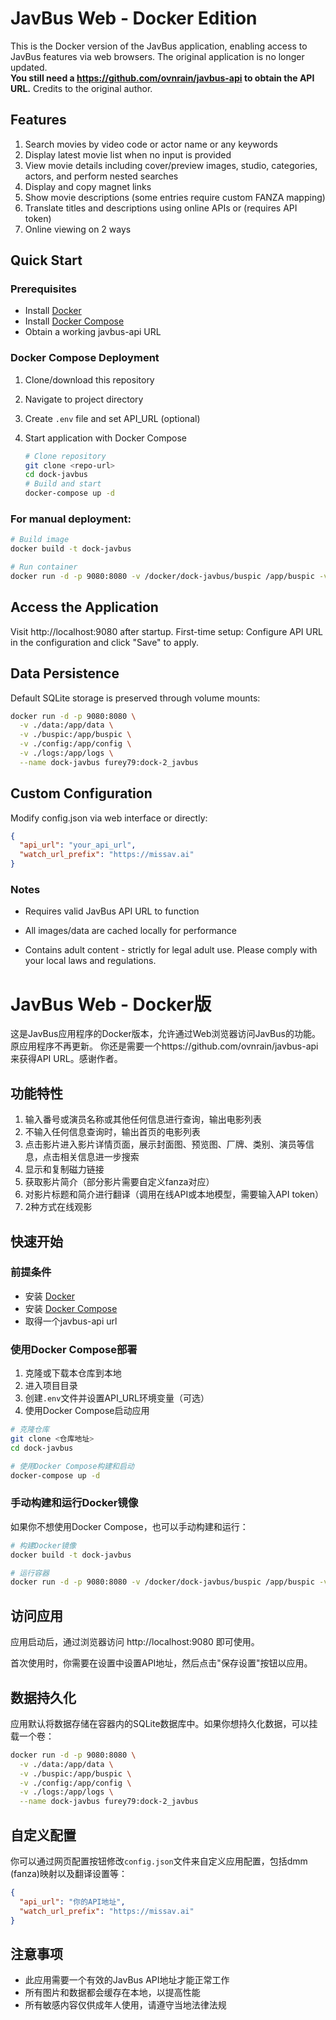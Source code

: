 # JavBus Web - Docker Edition

This is the Docker version of the JavBus application, enabling access to JavBus features via web browsers. The original application is no longer updated.  
**You still need a https://github.com/ovnrain/javbus-api to obtain the API URL.** Credits to the original author.

## Features

1. Search movies by video code or actor name or any keywords
2. Display latest movie list when no input is provided
3. View movie details including cover/preview images, studio, categories, actors, and perform nested searches
4. Display and copy magnet links
5. Show movie descriptions (some entries require custom FANZA mapping)
6. Translate titles and descriptions using online APIs or (requires API token)
7. Online viewing on 2 ways

## Quick Start

### Prerequisites

- Install [Docker](https://docs.docker.com/get-docker/)
- Install [Docker Compose](https://docs.docker.com/compose/install/)
- Obtain a working javbus-api URL

### Docker Compose Deployment

1. Clone/download this repository

2. Navigate to project directory

3. Create `.env` file and set API_URL (optional)

4. Start application with Docker Compose
   
   ```bash
   # Clone repository
   git clone <repo-url>
   cd dock-javbus
   # Build and start
   docker-compose up -d
   ```

### For manual deployment:

```bash
# Build image
docker build -t dock-javbus

# Run container
docker run -d -p 9080:8080 -v /docker/dock-javbus/buspic /app/buspic -v /docker/dock-2_javbus/config /app/config -v /docker/dock-javbus/data /app/data --name dock-javbus furey79:dock-2_javbus
```

## Access the Application

Visit http://localhost:9080 after startup.
First-time setup:
Configure API URL in the configuration and click "Save" to apply.

## Data Persistence

Default SQLite storage is preserved through volume mounts:

```bash
docker run -d -p 9080:8080 \
  -v ./data:/app/data \
  -v ./buspic:/app/buspic \
  -v ./config:/app/config \
  -v ./logs:/app/logs \
  --name dock-javbus furey79:dock-2_javbus
```

## Custom Configuration

Modify config.json via web interface or directly:

```json
{
  "api_url": "your_api_url",
  "watch_url_prefix": "https://missav.ai"
}
```

### Notes

- Requires valid JavBus API URL to function

- All images/data are cached locally for performance

- Contains adult content - strictly for legal adult use. Please comply with your local laws and regulations.

# JavBus Web - Docker版

这是JavBus应用程序的Docker版本，允许通过Web浏览器访问JavBus的功能。原应用程序不再更新。
你还是需要一个https://github.com/ovnrain/javbus-api 来获得API URL。感谢作者。

## 功能特性

1. 输入番号或演员名称或其他任何信息进行查询，输出电影列表
2. 不输入任何信息查询时，输出首页的电影列表
3. 点击影片进入影片详情页面，展示封面图、预览图、厂牌、类别、演员等信息，点击相关信息进一步搜索
4. 显示和复制磁力链接
5. 获取影片简介（部分影片需要自定义fanza对应）
6. 对影片标题和简介进行翻译（调用在线API或本地模型，需要输入API token）
7. 2种方式在线观影

## 快速开始

### 前提条件

- 安装 [Docker](https://docs.docker.com/get-docker/)
- 安装 [Docker Compose](https://docs.docker.com/compose/install/)
- 取得一个javbus-api url

### 使用Docker Compose部署

1. 克隆或下载本仓库到本地
2. 进入项目目录
3. 创建`.env`文件并设置API_URL环境变量（可选）
4. 使用Docker Compose启动应用

```bash
# 克隆仓库
git clone <仓库地址>
cd dock-javbus

# 使用Docker Compose构建和启动
docker-compose up -d
```

### 手动构建和运行Docker镜像

如果你不想使用Docker Compose，也可以手动构建和运行：

```bash
# 构建Docker镜像
docker build -t dock-javbus

# 运行容器
docker run -d -p 9080:8080 -v /docker/dock-javbus/buspic /app/buspic -v /docker/dock-javbus/config /app/config -v /docker/dock-javbus/data /app/data --name dock-javbus furey79:dock-2_javbus
```

## 访问应用

应用启动后，通过浏览器访问 http://localhost:9080 即可使用。

首次使用时，你需要在设置中设置API地址，然后点击"保存设置"按钮以应用。

## 数据持久化

应用默认将数据存储在容器内的SQLite数据库中。如果你想持久化数据，可以挂载一个卷：

```bash
docker run -d -p 9080:8080 \
  -v ./data:/app/data \
  -v ./buspic:/app/buspic \
  -v ./config:/app/config \
  -v ./logs:/app/logs \
  --name dock-javbus furey79:dock-2_javbus
```

## 自定义配置

你可以通过网页配置按钮修改`config.json`文件来自定义应用配置，包括dmm (fanza)映射以及翻译设置等：

```json
{
  "api_url": "你的API地址",
  "watch_url_prefix": "https://missav.ai"
}
```

## 注意事项

- 此应用需要一个有效的JavBus API地址才能正常工作
- 所有图片和数据都会缓存在本地，以提高性能
- 所有敏感内容仅供成年人使用，请遵守当地法律法规 
